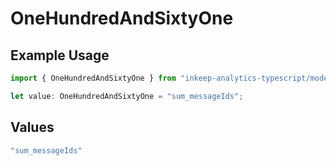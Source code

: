 # OneHundredAndSixtyOne

## Example Usage

```typescript
import { OneHundredAndSixtyOne } from "inkeep-analytics-typescript/models/operations";

let value: OneHundredAndSixtyOne = "sum_messageIds";
```

## Values

```typescript
"sum_messageIds"
```